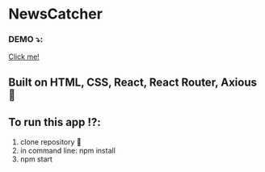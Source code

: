 
# NewsCatcher



### DEMO :arrow_heading_down::
 [Click me!](https://newscatcher.vercel.app/)


## Built on HTML, CSS, React, React Router, Axious :hammer: 

## To run this app :interrobang::
1. clone repository :floppy_disk:
2. in command line: npm install
3. npm start


 
 
 
 [site]: https://neobis-front-themeal.vercel.app/

